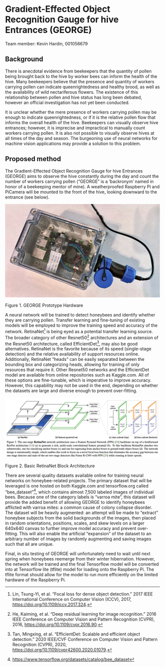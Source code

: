 # Gradient-Effected Object Recognition Gauge for hive Entrances (GEORGE)

Team member: Kevin Hardin, 001056679

## Background

There is anecdotal evidence from beekeepers that the quantity of pollen being brought back to the hive by worker bees can inform the health of the hive. Many beekeepers believe that the presence and quantity of workers carrying pollen can indicate queenrightedness and healthy brood, as well as the availability of wild nectariferous flowers. The existence of this relationship between pollen and hive status has long been debated, however an official investigation has not yet been conducted.

It is unclear whether the mere presence of workers carrying pollen may be enough to indicate queenrightedness, or if it is the relative pollen flow that informs the overall health of the hive. Beekeepers can visually observe hive entrances; however, it is imprecise and impractical to manually count workers carrying pollen. It is also not possible to visually observe hives at all times of the day and season. The burgeoning use of neural networks for machine vision applications may provide a solution to this problem.

## Proposed method

The Gradient-Effected Object Recognition Gauge for hive Entrances (GEORGE) aims to observe the hive constantly during the day and count the number of workers carrying pollen (“GEORGE” is a ‘backronym’ named in honor of a beekeeping mentor of mine). A weatherproofed Raspberry Pi and PiCamera will be mounted to the front of the hive, looking downward to the entrance (see below).

![A close-up of a device Description automatically generated](fd7080f19a25d902f236c2240d22afff.jpeg)

Figure 1. GEORGE Prototype Hardware

A neural network will be trained to detect honeybees and identify whether they are carrying pollen. Transfer learning and fine-tuning of existing models will be employed to improve the training speed and accuracy of the network. RetinaNet[^1] is being eyed as a potential transfer learning source. The broader category of other Resnet50[^2] architectures and an extension of the Resnet50 architecture, called EfficientDet[^3], may also be good alternatives. RetinaNet is the favorite because of its speed (single-stage detection) and the relative availability of support resources online. Additionally, RetinaNet “heads” can be easily separated between the bounding box and categorizing heads, allowing for training of only resources that require it. Other Resnet50 networks and the EfficientDet model are available from online repositories such as Kaggle.com. All of these options are fine-tunable, which is imperative to improve accuracy. However, this capability may not be used in the end, depending on whether the datasets are large and diverse enough to prevent over-fitting.

[^1]: Lin, Tsung-Yi, et al. “Focal loss for dense object detection.” 2017 IEEE International Conference on Computer Vision (ICCV), 2017, https://doi.org/10.1109/iccv.2017.324.

[^2]: He, Kaiming, et al. “Deep residual learning for image recognition.” 2016 IEEE Conference on Computer Vision and Pattern Recognition (CVPR), 2016, https://doi.org/10.1109/cvpr.2016.90.

[^3]: Tan, Mingxing, et al. “EfficientDet: Scalable and efficient object detection.” 2020 IEEE/CVF Conference on Computer Vision and Pattern Recognition (CVPR), 2020, https://doi.org/10.1109/cvpr42600.2020.01079.

![A diagram of a network Description automatically generated](6a18b3974b28ef67b8f800937e389503.png)

Figure 2. Basic RetinaNet Block Architecture

There are several quality datasets available online for training neural networks on honeybee-related projects. The primary dataset that will be leveraged is one hosted on both Kaggle.com and tensorflow.org called “bee_dataset”[^4], which contains almost 7,500 labeled images of individual bees. Because one of the category labels is “varroa mite”, this dataset will provide the added benefit of allowing GEORGE to identify honeybees afflicted with varroa mites: a common cause of colony collapse disorder. The dataset will be heavily augmented: an attempt will be made to “extract” honeybee subjects from the solid backgrounds of the images, then placed in random orientations, positions, scales, and skew levels on a larger 640x640 canvas to further improve model accuracy and prevent over-fitting. This will also enable the artificial “expansion” of the dataset to an arbitrary number of images by randomly augmenting and saving images such that all are unique.

[^4]: https://www.tensorflow.org/datasets/catalog/bee_dataset

Final, in situ testing of GEORGE will unfortunately need to wait until next spring when honeybees reemerge from their winter hibernation. However, the network will be trained and the final Tensorflow model will be converted into at Tensorflow lite (tflite) model for loading onto the Raspberry Pi. The tflite format should allow for the model to run more efficiently on the limited hardware of the Raspberry Pi.
